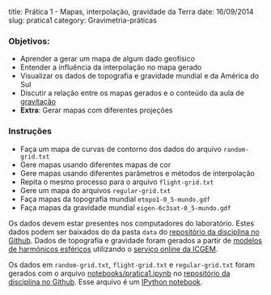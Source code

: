 title: Prática 1 - Mapas, interpolação, gravidade da Terra
date: 16/09/2014
slug: pratica1
category: Gravimetria-práticas

### Objetivos:

* Aprender a gerar um mapa de algum dado geofísico
* Entender a influência da interpolação no mapa gerado
* Visualizar os dados de topografia e gravidade mundial e da América do Sul
* Discutir a relação entre os mapas gerados e o conteúdo da aula de
  [gravitação](http://www.leouieda.com/geofisica1/lessons/gravimetria/1-gravitacao.html)
* **Extra**: Gerar mapas com diferentes projeções

### Instruções

* Faça um mapa de curvas de contorno dos dados do arquivo `random-grid.txt`
* Gere mapas usando diferentes mapas de cor
* Gere mapas usando diferentes parâmetros e métodos de interpolação
* Repita o mesmo processo para o arquivo `flight-grid.txt`
* Gere um mapa do arquivos `regular-grid.txt`
* Faça mapas da topografia mundial `etopo1-0_5-mundo.gdf`
* Faça mapas da gravidade mundial `eigen-6c3sat-0_5-mundo.gdf`

Os dados devem estar presentes nos computadores do laboratório.
Estes dados podem ser baixados do
da pasta `data` do
[repositório da disciplina no Github](https://github.com/leouieda/geofisica1).
Dados de topografia e gravidade foram gerados a partir de
[modelos de harmônicos esféricos](http://en.wikipedia.org/wiki/Spherical_harmonics)
utilizando o [serviço online da ICGEM](http://icgem.gfz-potsdam.de/ICGEM/potato/Service.html).

Os dados em `random-grid.txt`, `flight-grid.txt` e `regular-grid.txt` foram
gerados com o arquivo
[notebooks/pratica1.ipynb](http://nbviewer.ipython.org/github/leouieda/geofisica1/blob/master/notebooks/pratica1.ipynb)
no
[repositório da disciplina no Github](https://github.com/leouieda/geofisica1).
Esse arquivo é um [IPython notebook](http://ipython.org/notebook.html).

